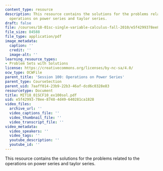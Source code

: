 ```yaml
---
content_type: resource
description: This resource contains the solutions for the problems related to the
  operations on power series and taylor series.
draft: false
file: /courses/18-01sc-single-variable-calculus-fall-2010/e5f4299378ee87484d49640281ca1828_MIT18_01SCF10_ex100sol.pdf
file_size: 84588
file_type: application/pdf
image_metadata:
  caption: ''
  credit: ''
  image-alt: ''
learning_resource_types:
- Problem Sets with Solutions
license: https://creativecommons.org/licenses/by-nc-sa/4.0/
ocw_type: OCWFile
parent_title: 'Session 100: Operations on Power Series'
parent_type: CourseSection
parent_uid: 7aaff014-23b9-22b3-46af-dcd6c0328e83
resourcetype: Document
title: MIT18_01SCF10_ex100sol.pdf
uid: e5f42993-78ee-8748-4d49-640281ca1828
video_files:
  archive_url: ''
  video_captions_file: ''
  video_thumbnail_file: ''
  video_transcript_file: ''
video_metadata:
  video_speakers: ''
  video_tags: ''
  youtube_description: ''
  youtube_id: ''
---
```

This resource contains the solutions for the problems related to the operations on power series and taylor series.